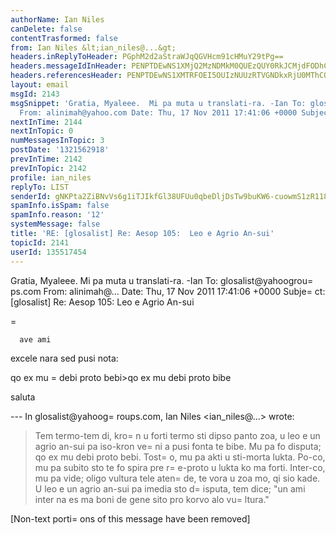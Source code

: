 ```yaml
---
authorName: Ian Niles
canDelete: false
contentTrasformed: false
from: Ian Niles &lt;ian_niles@...&gt;
headers.inReplyToHeader: PGphM2d2aStraWJqQGVHcm91cHMuY29tPg==
headers.messageIdInHeader: PENPTDEwNS1XMjQ2MzNDMkM0QUEzQUY0RkJCMjdFODhCQzcwQHBoeC5nYmw+
headers.referencesHeader: PENPTDEwNS1XMTRFOEI5OUIzNUUzRTVGNDkxRjU0MThCQzYwQHBoeC5nYmw+LDxqYTNndmkra2liakBlR3JvdXBzLmNvbT4=
layout: email
msgId: 2143
msgSnippet: 'Gratia, Myaleee.  Mi pa muta u translati-ra. -Ian To: glosalist@yahoogroups.com
  From: alinimah@yahoo.com Date: Thu, 17 Nov 2011 17:41:06 +0000 Subject:'
nextInTime: 2144
nextInTopic: 0
numMessagesInTopic: 3
postDate: '1321562918'
prevInTime: 2142
prevInTopic: 2142
profile: ian_niles
replyTo: LIST
senderId: gNKPta2ZiBNvVs6g1iTJIkfGl38UFUu0qbeDljDsTw9buKW6-cuowmS1zR118aP8jAd-cD62CC8l1_BbufAa6aFUPvTQHerr
spamInfo.isSpam: false
spamInfo.reason: '12'
systemMessage: false
title: 'RE: [glosalist] Re: Aesop 105:  Leo e Agrio An-sui'
topicId: 2141
userId: 135517454
---
```



Gratia, Myaleee.  Mi pa muta u translati-ra. -Ian
 To: glosalist@yahoogrou=
ps.com
From: alinimah@...
Date: Thu, 17 Nov 2011 17:41:06 +0000
Subje=
ct: [glosalist] Re: Aesop 105:  Leo e Agrio An-sui


















 



 =
 


    
      
      
      ave ami

excele nara sed pusi nota:

qo ex mu =
debi proto bebi>qo ex mu debi proto bibe

saluta



--- In glosalist@yahoog=
roups.com, Ian Niles <ian_niles@...> wrote:

>

> 

> Tem termo-tem di, kro=
n u forti termo sti dipso panto zoa, u leo e un agrio an-sui pa iso-kron ve=
ni a pusi fonta te bibe.  Mu pa fo disputa; qo ex mu debi proto bebi.  Tost=
o, mu pa akti u sti-morta lukta.  Po-co, mu pa subito sto te fo spira pre r=
e-proto u lukta ko ma forti.  Inter-co, mu pa vide; oligo vultura tele aten=
de, te vora u zoa mo, qi sio kade.  U leo e un agrio an-sui pa imedia sto d=
isputa, tem dice; "un ami inter na es ma boni de gene sito pro korvo alo vu=
ltura."

>





    
     

    
    






   		 	   		  

[Non-text porti=
ons of this message have been removed]


